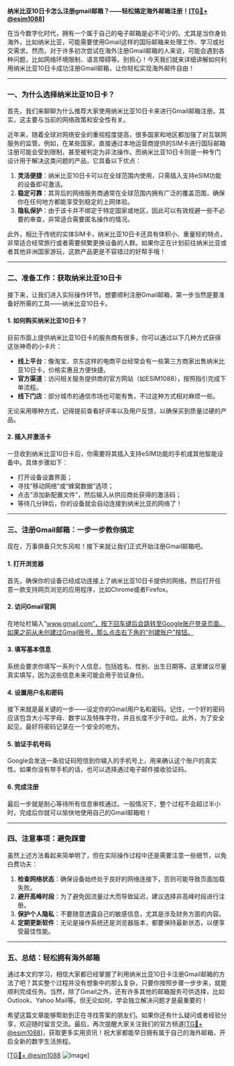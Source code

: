 **纳米比亚10日卡怎么注册gmail邮箱？——轻松搞定海外邮箱注册！[[TG💪+ @esim1088](https://t.me/s/esim1088)]**

在当今数字化时代，拥有一个属于自己的电子邮箱是必不可少的。尤其是当你身处海外，比如纳米比亚，可能需要使用Gmail这样的国际邮箱来处理工作、学习或社交需求。然而，对于许多初次尝试在海外注册Gmail邮箱的人来说，可能会遇到各种问题，比如网络环境限制、语言障碍等。别担心！今天我们就来详细讲解如何利用纳米比亚10日卡成功注册Gmail邮箱，让你轻松实现海外邮件自由！

---

### **一、为什么选择纳米比亚10日卡？**

首先，我们来聊聊为什么推荐大家使用纳米比亚10日卡来进行Gmail邮箱注册。其实，这主要与当前的网络政策和安全性有关。

近年来，随着全球对网络安全的重视程度提高，很多国家和地区都加强了对互联网服务的监管。例如，在某些国家，直接通过本地运营商提供的SIM卡进行国际邮箱注册可能会受到限制，甚至被判定为非法操作。而纳米比亚10日卡则是一种专门设计用于解决这类问题的产品，它具备以下优点：

1. **灵活便捷**：纳米比亚10日卡可以在全球范围内使用，只需插入支持eSIM功能的设备即可激活。
2. **稳定可靠**：其背后的网络服务商通常在全球范围内拥有广泛的覆盖范围，确保你在任何地方都能享受到稳定的上网体验。
3. **隐私保护**：由于该卡并不绑定于特定国家或地区，因此可以有效规避一些不必要的审查，非常适合需要匿名操作的情况。

此外，相比于传统的实体SIM卡，纳米比亚10日卡还具有体积小、重量轻的特点，非常适合经常旅行或者需要频繁更换设备的人群。如果你正在计划前往纳米比亚或者其他非洲国家游玩，这款产品更是不容错过的好帮手哦！

---

### **二、准备工作：获取纳米比亚10日卡**

接下来，让我们进入实际操作环节。想要顺利注册Gmail邮箱，第一步当然是要准备好所需的工具——纳米比亚10日卡。

#### **1. 如何购买纳米比亚10日卡？**
目前市面上提供纳米比亚10日卡的服务商有很多，你可以通过以下几种方式获得这张神奇的小卡片：
- **线上平台**：像淘宝、京东这样的电商平台经常会有一些第三方商家出售纳米比亚10日卡，价格实惠且方便快捷。
- **官方渠道**：访问相关服务提供商的官方网站（如ESIM1088），按照指引完成下单流程。
- **线下门店**：部分城市的通信市场也可能有售，不过这种方式相对麻烦一些。

无论采用哪种方式，记得提前查看好评率以及用户反馈，以确保买到质量过硬的产品。

#### **2. 插入并激活卡**
一旦收到纳米比亚10日卡后，你需要将其插入支持eSIM功能的手机或其他智能设备中。具体步骤如下：
- 打开设备设置界面；
- 寻找“移动网络”或“蜂窝数据”选项；
- 点击“添加新配置文件”，然后输入从供应商处获得的激活码；
- 等待几分钟后，你的设备就会自动连接到纳米比亚的网络了！

---

### **三、注册Gmail邮箱：一步一步教你搞定**

现在，万事俱备只欠东风啦！接下来就让我们正式开始注册Gmail邮箱吧。

#### **1. 打开浏览器**
首先，确保你的设备已经成功连接上了纳米比亚10日卡提供的网络。然后打开任意一款支持网页浏览的应用程序，比如Chrome或者Firefox。

#### **2. 访问Gmail官网**
在地址栏输入“www.gmail.com”，按下回车键后会跳转至Google账户登录页面。如果之前从未创建过Gmail账号，那么点击右下角的“创建账户”按钮。

#### **3. 填写基本信息**
系统会要求你填写一系列个人信息，包括姓名、性别、出生日期等。这里建议尽量真实填写，因为这些信息未来可能会用于验证身份。

#### **4. 设置用户名和密码**
接下来就是最关键的一步——设定你的Gmail用户名和密码。记住，一个好的密码应该包含大小写字母、数字以及特殊字符，并且长度不少于8位。此外，为了安全起见，最好将密码记录在一个安全的地方。

#### **5. 验证手机号码**
Google会发送一条验证码短信到你输入的手机号上，用来确认这个账户的真实性。如果你没有带手机的话，也可以选择通过电子邮件接收验证码。

#### **6. 完成注册**
最后一步就是耐心等待所有信息审核通过。一般情况下，整个过程不会超过半小时，完成后你就可以愉快地使用自己的Gmail邮箱啦！

---

### **四、注意事项：避免踩雷**

虽然上述方法看起来简单明了，但在实际操作过程中还是需要注意一些细节，以免白费功夫：

1. **检查网络状态**：确保设备始终处于良好的网络连接下，否则可能导致页面加载失败。
2. **避开高峰时段**：为了避免因流量过大而导致延迟，建议选择非高峰时段进行注册。
3. **保护个人隐私**：不要随意透露自己的敏感信息，尤其是涉及财务方面的内容。
4. **定期更新软件**：无论是操作系统还是浏览器版本，都要保持最新状态，以便享受最佳性能。

---

### **五、总结：轻松拥有海外邮箱**

通过本文的学习，相信大家都已经掌握了利用纳米比亚10日卡注册Gmail邮箱的方法了吧？其实整个过程并没有想象中的那么复杂，只要你按照步骤一步步来，就能顺利完成任务。当然，除了Gmail之外，还有许多其他的邮箱服务可供选择，比如Outlook、Yahoo Mail等。但无论如何，学会独立解决问题才是最重要的！

希望这篇文章能够帮助到正在寻找答案的朋友们。如果你还有什么疑问或者经验分享，欢迎随时留言交流。最后，再次提醒大家关注我们的官方频道[[TG💪+ @esim1088](https://t.me/s/esim1088)]，获取更多实用资讯！祝大家都能早日拥有属于自己的海外邮箱，开启全新的数字生活旅程。

[[TG💪+ @esim1088](https://t.me/s/esim1088) ![Image](https://i.postimg.cc/4NQfJmqS/Snipaste-2025-05-13-00-14-12.png)]